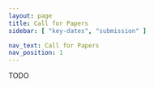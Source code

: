 ```yaml
---
layout: page
title: Call for Papers
sidebar: [ "key-dates", "submission" ]

nav_text: Call for Papers
nav_position: 1
---
```


TODO